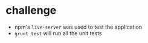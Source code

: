 # challenge

- npm's `live-server` was used to test the application
- `grunt test` will run all the unit tests
